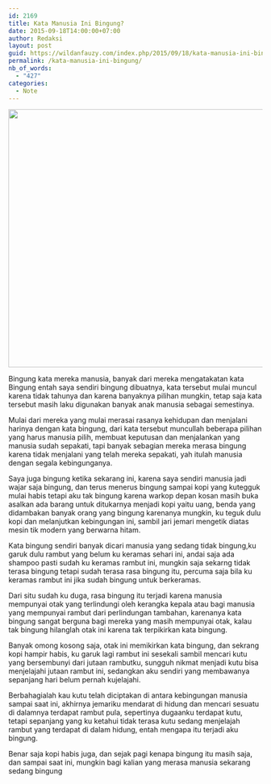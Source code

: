 ```yaml
---
id: 2169
title: Kata Manusia Ini Bingung?
date: 2015-09-18T14:00:00+07:00
author: Redaksi
layout: post
guid: https://wildanfauzy.com/index.php/2015/09/18/kata-manusia-ini-bingung/
permalink: /kata-manusia-ini-bingung/
nb_of_words:
  - "427"
categories:
  - Note
---
```

<div style="clear:both;text-align:center;">
  <img loading="lazy" class="alignnone wp-image-704" src="https://wildanfauzyart.files.wordpress.com/2020/04/41a77-action-plan-brainstorming-complex-212286.jpg?w=1024&#038;h=682&#038;resize=768%2C512" alt="" width="768" height="512" data-recalc-dims="1" />
</div>

Bingung kata mereka manusia, banyak dari mereka mengatakatan kata Bingung entah saya sendiri bingung dibuatnya, kata tersebut mulai muncul karena tidak tahunya dan karena banyaknya pilihan mungkin, tetap saja kata tersebut masih laku digunakan banyak anak manusia sebagai semestinya.

Mulai dari mereka yang mulai merasai rasanya kehidupan dan menjalani harinya dengan kata bingung, dari kata tersebut muncullah beberapa pilihan yang harus manusia pilih, membuat keputusan dan menjalankan yang manusia sudah sepakati, tapi banyak sebagian mereka merasa bingung karena tidak menjalani yang telah mereka sepakati, yah itulah manusia dengan segala kebingunganya.

Saya juga bingung ketika sekarang ini, karena saya sendiri manusia jadi wajar saja bingung, dan terus menerus bingung sampai kopi yang kutegguk mulai habis tetapi aku tak bingung karena warkop depan kosan masih buka asalkan ada barang untuk ditukarnya menjadi kopi yaitu uang, benda yang didambakan banyak orang yang bingung karenanya mungkin, ku teguk dulu kopi dan melanjutkan kebingungan ini, sambil jari jemari mengetik diatas mesin tik modern yang berwarna hitam.

Kata bingung sendiri banyak dicari manusia yang sedang tidak bingung,ku garuk dulu rambut yang belum ku keramas sehari ini, andai saja ada shampoo pasti sudah ku keramas rambut ini, mungkin saja sekarng tidak terasa bingung tetapi sudah terasa rasa bingung itu, percuma saja bila ku keramas rambut ini jika sudah bingung untuk berkeramas.

Dari situ sudah ku duga, rasa bingung itu terjadi karena manusia mempunyai otak yang terlindungi oleh kerangka kepala atau bagi manusia yang mempunyai rambut dari perlindungan tambahan, karenanya kata bingung sangat berguna bagi mereka yang masih mempunyai otak, kalau tak bingung hilanglah otak ini karena tak terpikirkan kata bingung.

Banyak omong kosong saja, otak ini memikirkan kata bingung, dan sekrang kopi hampir habis, ku garuk lagi rambut ini sesekali sambil mencari kutu yang bersembunyi dari jutaan rambutku, sungguh nikmat menjadi kutu bisa menjelajahi jutaan rambut ini, sedangkan aku sendiri yang membawanya sepanjang hari belum pernah kujelajahi.

Berbahagialah kau kutu telah diciptakan di antara kebingungan manusia sampai saat ini, akhirnya jemariku mendarat di hidung dan mencari sesuatu di dalamnya terdapat rambut pula, sepertinya dugaanku terdapat kutu, tetapi sepanjang yang ku ketahui tidak terasa kutu sedang menjelajah rambut yang terdapat di dalam hidung, entah mengapa itu terjadi aku bingung.

Benar saja kopi habis juga, dan sejak pagi kenapa bingung itu masih saja, dan sampai saat ini, mungkin bagi kalian yang merasa manusia sekarang sedang bingung

<div>
</div>